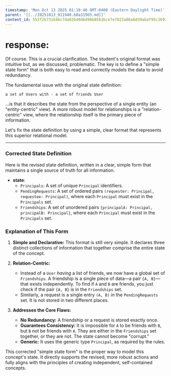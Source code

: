```yaml
---
timestamp: 'Mon Oct 13 2025 01:19:40 GMT-0400 (Eastern Daylight Time)'
parent: '[[../20251013_011940.b0a31965.md]]'
content_id: 552f2b731646c7da02b49d6d96b85b1bce7ef822a86a6d39abaf95c26921607b
---
```


# response:

Of course. This is a crucial clarification. The student's original format was intuitive but, as we discussed, problematic. The key is to define a "simple state form" that is both easy to read and correctly models the data to avoid redundancy.

The fundamental issue with the original state definition:

`a set of Users with - a set of friends User`

...is that it describes the state from the perspective of a single entity (an "entity-centric" view). A more robust model for relationships is a "relation-centric" view, where the relationship itself is the primary piece of information.

Let's fix the state definition by using a simple, clear format that represents this superior relational model.

***

### Corrected State Definition

Here is the revised state definition, written in a clear, simple form that maintains a single source of truth for all information.

* **state**:
  * `Principals`: A set of unique `Principal` identifiers.
  * `PendingRequests`: A set of ordered pairs `(requester: Principal, requestee: Principal)`, where each `Principal` must exist in the `Principals` set.
  * `Friendships`: A set of unordered pairs `{principalA: Principal, principalB: Principal}`, where each `Principal` must exist in the `Principals` set.

### Explanation of This Form

1. **Simple and Declarative:** This format is still very simple. It declares three distinct collections of information that together comprise the entire state of the concept.

2. **Relation-Centric:**
   * Instead of a `User` *having* a list of friends, we now have a global set of `Friendships`. A friendship is a single piece of data—a pair `{A, B}`—that exists independently. To find if `A` and `B` are friends, you just check if the pair `{A, B}` is in the `Friendships` set.
   * Similarly, a request is a single entry `(A, B)` in the `PendingRequests` set. It is not stored in two different places.

3. **Addresses the Core Flaws:**
   * **No Redundancy:** A friendship or a request is stored exactly once.
   * **Guarantees Consistency:** It is impossible for `A` to be friends with `B`, but `B` not be friends with `A`. They are either in the `Friendships` set together, or they are not. The state cannot become "corrupt."
   * **Generic:** It uses the generic type `Principal`, as required by the rules.

This corrected "simple state form" is the proper way to model this concept's state. It directly supports the revised, more robust actions and fully aligns with the principles of creating independent, self-contained concepts.
